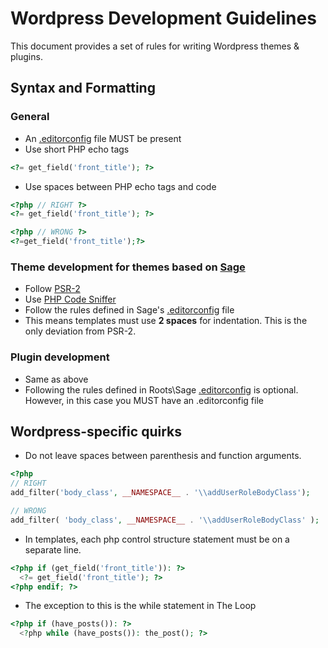 # Wordpress Development Guidelines

This document provides a set of rules for writing Wordpress themes & plugins.

## Syntax and Formatting
### General
- An [.editorconfig](http://editorconfig.org/) file MUST be present
- Use short PHP echo tags
```php
<?= get_field('front_title'); ?>
```
- Use spaces between PHP echo tags and code
```php
<?php // RIGHT ?>
<?= get_field('front_title'); ?>

<?php // WRONG ?>
<?=get_field('front_title');?>
```

### Theme development for themes based on [Sage](https://github.com/roots/sage)
- Follow [PSR-2](http://www.php-fig.org/psr/psr-2/)
- Use [PHP Code Sniffer](https://github.com/squizlabs/PHP_CodeSniffer)
- Follow the rules defined in Sage's [.editorconfig](https://github.com/roots/sage/blob/master/.editorconfig) file
- This means templates must use **2 spaces** for indentation. This is the only deviation from PSR-2.

### Plugin development
- Same as above
- Following the rules defined in Roots\Sage [.editorconfig](https://github.com/roots/sage/blob/master/.editorconfig) is optional. However, in this case you MUST have an .editorconfig file

## Wordpress-specific quirks
- Do not leave spaces between parenthesis and function arguments.

```php
<?php 
// RIGHT
add_filter('body_class', __NAMESPACE__ . '\\addUserRoleBodyClass');

// WRONG
add_filter( 'body_class', __NAMESPACE__ . '\\addUserRoleBodyClass' );
```

- In templates, each php control structure statement must be on a separate line.
```php
<?php if (get_field('front_title')): ?>
  <?= get_field('front_title'); ?>
<?php endif; ?>
```

- The exception to this is the while statement in The Loop
```php
<?php if (have_posts()): ?>
  <?php while (have_posts()): the_post(); ?>
```